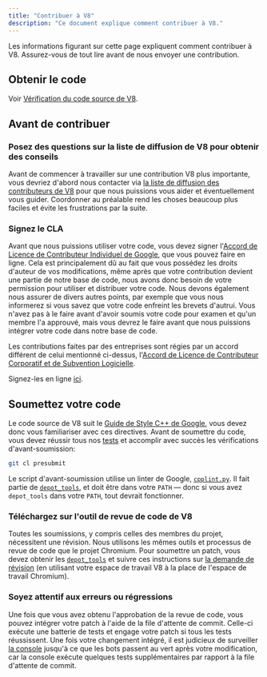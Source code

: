 ```yaml
---
title: "Contribuer à V8"
description: "Ce document explique comment contribuer à V8."
---
```

Les informations figurant sur cette page expliquent comment contribuer à V8. Assurez-vous de tout lire avant de nous envoyer une contribution.

## Obtenir le code

Voir [Vérification du code source de V8](/docs/source-code).

## Avant de contribuer

### Posez des questions sur la liste de diffusion de V8 pour obtenir des conseils

Avant de commencer à travailler sur une contribution V8 plus importante, vous devriez d'abord nous contacter via [la liste de diffusion des contributeurs de V8](https://groups.google.com/group/v8-dev) pour que nous puissions vous aider et éventuellement vous guider. Coordonner au préalable rend les choses beaucoup plus faciles et évite les frustrations par la suite.

### Signez le CLA

Avant que nous puissions utiliser votre code, vous devez signer l'[Accord de Licence de Contributeur Individuel de Google](https://cla.developers.google.com/about/google-individual), que vous pouvez faire en ligne. Cela est principalement dû au fait que vous possédez les droits d'auteur de vos modifications, même après que votre contribution devient une partie de notre base de code, nous avons donc besoin de votre permission pour utiliser et distribuer votre code. Nous devons également nous assurer de divers autres points, par exemple que vous nous informerez si vous savez que votre code enfreint les brevets d'autrui. Vous n'avez pas à le faire avant d'avoir soumis votre code pour examen et qu'un membre l'a approuvé, mais vous devrez le faire avant que nous puissions intégrer votre code dans notre base de code.

Les contributions faites par des entreprises sont régies par un accord différent de celui mentionné ci-dessus, l'[Accord de Licence de Contributeur Corporatif et de Subvention Logicielle](https://cla.developers.google.com/about/google-corporate).

Signez-les en ligne [ici](https://cla.developers.google.com/).

## Soumettez votre code

Le code source de V8 suit le [Guide de Style C++ de Google](https://google.github.io/styleguide/cppguide.html), vous devez donc vous familiariser avec ces directives. Avant de soumettre du code, vous devez réussir tous nos [tests](/docs/test) et accomplir avec succès les vérifications d'avant-soumission:

```bash
git cl presubmit
```

Le script d'avant-soumission utilise un linter de Google, [`cpplint.py`](https://raw.githubusercontent.com/google/styleguide/gh-pages/cpplint/cpplint.py). Il fait partie de [`depot_tools`](https://dev.chromium.org/developers/how-tos/install-depot-tools), et doit être dans votre `PATH` — donc si vous avez `depot_tools` dans votre `PATH`, tout devrait fonctionner.

### Téléchargez sur l'outil de revue de code de V8

Toutes les soumissions, y compris celles des membres du projet, nécessitent une révision. Nous utilisons les mêmes outils et processus de revue de code que le projet Chromium. Pour soumettre un patch, vous devez obtenir les [`depot_tools`](https://dev.chromium.org/developers/how-tos/install-depot-tools) et suivre ces instructions sur [la demande de révision](https://chromium.googlesource.com/chromium/src/+/master/docs/contributing.md) (en utilisant votre espace de travail V8 à la place de l'espace de travail Chromium).

### Soyez attentif aux erreurs ou régressions

Une fois que vous avez obtenu l'approbation de la revue de code, vous pouvez intégrer votre patch à l'aide de la file d'attente de commit. Celle-ci exécute une batterie de tests et engage votre patch si tous les tests réussissent. Une fois votre changement intégré, il est judicieux de surveiller [la console](https://ci.chromium.org/p/v8/g/main/console) jusqu'à ce que les bots passent au vert après votre modification, car la console exécute quelques tests supplémentaires par rapport à la file d'attente de commit.

